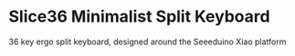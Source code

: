 # Slice36 Minimalist Split Keyboard
36 key ergo split keyboard, designed around the Seeeduino Xiao platform 
